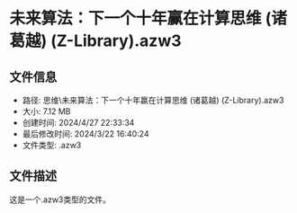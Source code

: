 ﻿# 未来算法：下一个十年赢在计算思维 (诸葛越) (Z-Library).azw3

## 文件信息
- 路径: 思维\未来算法：下一个十年赢在计算思维 (诸葛越) (Z-Library).azw3
- 大小: 7.12 MB
- 创建时间: 2024/4/27 22:33:34
- 最后修改时间: 2024/3/22 16:40:24
- 文件类型: .azw3

## 文件描述
这是一个.azw3类型的文件。

